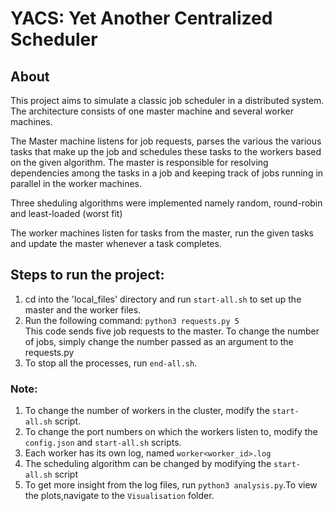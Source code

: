 # YACS: Yet Another Centralized Scheduler

## About
This project aims to simulate a classic job scheduler in a distributed system. The architecture consists of one master machine and several worker machines.


The Master machine listens for job requests, parses the various the various tasks that make up the job and schedules these tasks to the workers based on the given algorithm. The master is responsible for resolving dependencies among the tasks in a job and keeping track of jobs running in parallel in the worker machines.


Three sheduling algorithms were implemented namely random, round-robin and least-loaded (worst fit)


The worker machines listen for tasks from the master, run the given tasks and update the master whenever a task completes. 


## Steps to run the project:
1. cd into the 'local_files' directory and run `start-all.sh` to set up the master and the worker files.
2. Run the following command: `python3 requests.py 5`  
This code sends five job requests to the master. To change the number of jobs, simply change the number passed as an argument to the requests.py
3. To stop all the processes, run `end-all.sh`.

### Note: 
1) To change the number of workers in the cluster, modify the `start-all.sh` script.
2) To change the port numbers on which the workers listen to, modify the `config.json` and `start-all.sh` scripts.
3) Each worker has its own log, named `worker<worker_id>.log` 
4) The scheduling algorithm can be changed by modifying the `start-all.sh` script 
5) To get more insight from the log files, run `python3 analysis.py`.To view the plots,navigate to the `Visualisation` folder.
